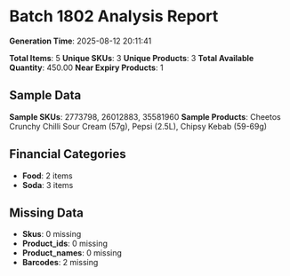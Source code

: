 # Batch 1802 Analysis Report

**Generation Time**: 2025-08-12 20:11:41

**Total Items**: 5
**Unique SKUs**: 3
**Unique Products**: 3
**Total Available Quantity**: 450.00
**Near Expiry Products**: 1

## Sample Data
**Sample SKUs**: 2773798, 26012883, 35581960
**Sample Products**: Cheetos Crunchy Chilli Sour Cream (57g), Pepsi (2.5L), Chipsy Kebab (59-69g)

## Financial Categories
- **Food**: 2 items
- **Soda**: 3 items

## Missing Data
- **Skus**: 0 missing
- **Product_ids**: 0 missing
- **Product_names**: 0 missing
- **Barcodes**: 2 missing
